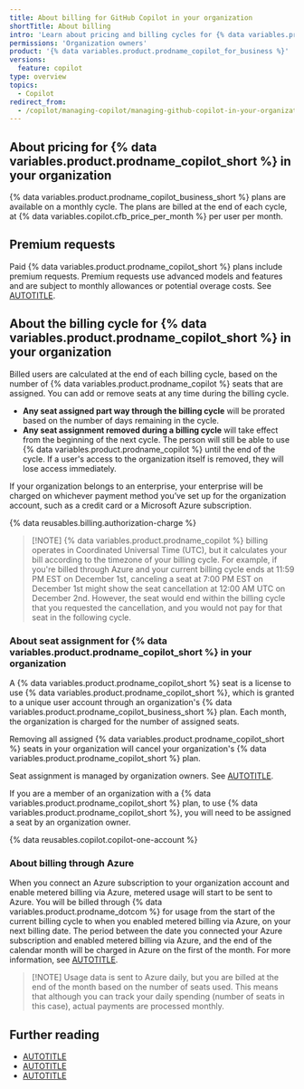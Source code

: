 ```yaml
---
title: About billing for GitHub Copilot in your organization
shortTitle: About billing
intro: 'Learn about pricing and billing cycles for {% data variables.product.prodname_copilot_short %} in your organization.'
permissions: 'Organization owners'
product: '{% data variables.product.prodname_copilot_for_business %}'
versions:
  feature: copilot
type: overview
topics:
  - Copilot
redirect_from:
  - /copilot/managing-copilot/managing-github-copilot-in-your-organization/managing-the-copilot-subscription-for-your-organization/about-billing-for-github-copilot-in-your-organization
---
```


## About pricing for {% data variables.product.prodname_copilot_short %} in your organization

{% data variables.product.prodname_copilot_business_short %} plans are available on a monthly cycle. The plans are billed at the end of each cycle, at {% data variables.copilot.cfb_price_per_month %} per user per month.

## Premium requests

Paid {% data variables.product.prodname_copilot_short %} plans include premium requests. Premium requests use advanced models and features and are subject to monthly allowances or potential overage costs. See [AUTOTITLE](/copilot/managing-copilot/managing-copilot-as-an-individual-subscriber/monitoring-usage-and-entitlements/avoiding-unexpected-copilot-costs).

## About the billing cycle for {% data variables.product.prodname_copilot_short %} in your organization

Billed users are calculated at the end of each billing cycle, based on the number of {% data variables.product.prodname_copilot %} seats that are assigned. You can add or remove seats at any time during the billing cycle.

* **Any seat assigned part way through the billing cycle** will be prorated based on the number of days remaining in the cycle.
* **Any seat assignment removed during a billing cycle** will take effect from the beginning of the next cycle. The person will still be able to use {% data variables.product.prodname_copilot %} until the end of the cycle. If a user's access to the organization itself is removed, they will lose access immediately.

If your organization belongs to an enterprise, your enterprise will be charged on whichever payment method you’ve set up for the organization account, such as a credit card or a Microsoft Azure subscription.

{% data reusables.billing.authorization-charge %}

> [!NOTE] {% data variables.product.prodname_copilot %} billing operates in Coordinated Universal Time (UTC), but it calculates your bill according to the timezone of your billing cycle. For example, if you're billed through Azure and your current billing cycle ends at 11:59 PM EST on December 1st, canceling a seat at 7:00 PM EST on December 1st might show the seat cancellation at 12:00 AM UTC on December 2nd. However, the seat would end within the billing cycle that you requested the cancellation, and you would not pay for that seat in the following cycle.

### About seat assignment for {% data variables.product.prodname_copilot_short %} in your organization

A {% data variables.product.prodname_copilot_short %} seat is a license to use {% data variables.product.prodname_copilot_short %}, which is granted to a unique user account through an organization's {% data variables.product.prodname_copilot_business_short %} plan. Each month, the organization is charged for the number of assigned seats.

Removing all assigned {% data variables.product.prodname_copilot_short %} seats in your organization will cancel your organization's {% data variables.product.prodname_copilot_short %} plan.

Seat assignment is managed by organization owners. See [AUTOTITLE](/copilot/managing-copilot/managing-github-copilot-in-your-organization/managing-access-to-github-copilot-in-your-organization/granting-access-to-copilot-for-members-of-your-organization).

If you are a member of an organization with a {% data variables.product.prodname_copilot_short %} plan, to use {% data variables.product.prodname_copilot_short %}, you will need to be assigned a seat by an organization owner.

{% data reusables.copilot.copilot-one-account %}

### About billing through Azure

When you connect an Azure subscription to your organization account and enable metered billing via Azure, metered usage will start to be sent to Azure. You will be billed through {% data variables.product.prodname_dotcom %} for usage from the start of the current billing cycle to when you enabled metered billing via Azure, on your next billing date. The period between the date you connected your Azure subscription and enabled metered billing via Azure, and the end of the calendar month will be charged in Azure on the first of the month. For more information, see [AUTOTITLE](/billing/managing-the-plan-for-your-github-account/connecting-an-azure-subscription).

> [!NOTE] Usage data is sent to Azure daily, but you are billed at the end of the month based on the number of seats used. This means that although you can track your daily spending (number of seats in this case), actual payments are processed monthly.

## Further reading

* [AUTOTITLE](/copilot/about-github-copilot/subscription-plans-for-github-copilot)
* [AUTOTITLE](/copilot/managing-copilot/managing-github-copilot-in-your-organization/managing-the-copilot-subscription-for-your-organization)
* [AUTOTITLE](/billing/managing-your-github-billing-settings/adding-information-to-your-receipts)
